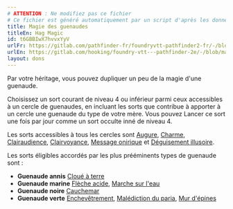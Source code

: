 ```yaml
---
# ATTENTION : Ne modifiez pas ce fichier
# Ce fichier est généré automatiquement par un script d'après les données du module Foundry VTT officiel et de sa traduction
title: Magie des guenaudes
titleEn: Hag Magic
id: t6GBBIwX7hvvxYyV
urlFr: https://gitlab.com/pathfinder-fr/foundryvtt-pathfinder2-fr/-/blob/master/data/feats/t6GBBIwX7hvvxYyV.htm
urlEn: https://gitlab.com/hooking/foundry-vtt---pathfinder-2e/-/blob/master/packs/data/feats.db/hag-magic.json
layout: dons
---
```

Par votre héritage, vous pouvez dupliquer un peu de la magie d'une guenaude.

Choisissez un sort courant de niveau 4 ou inférieur parmi ceux accessibles à un cercle de guenaudes, en incluant les sorts que contribue à apporter à un cercle une guenaude du type de votre mère. Vous pouvez Lancer ce sort une fois par jour comme un sort occulte inné de niveau 4.

Les sorts accessibles à tous les cercles sont [Augure](../sorts/augure.html), [Charme](../sorts/charme.html), [Clairaudience](../sorts/clairaudience.html), [Clairvoyance](../sorts/clairvoyance.html), [Message onirique](../sorts/message-onirique.html) et [Déguisement illusoire](../sorts/déguisement-illusoire.html).

Les sorts éligibles accordés par les plus prééminents types de guenaude sont :

- **Guenaude annis** [Cloué à terre](../sorts/cloué-à-terre.html)
- **Guenaude marine** [Flèche acide](../sorts/flèche-acide.html), [Marche sur l'eau](../sorts/marche-sur-l-eau.html)
- **Guenaude noire** [Cauchemar](../sorts/cauchemar.html)
- **Guenaude verte** [Enchevêtrement](../sorts/enchevêtrement.html), [Malédiction du paria](../sorts/malédiction-du-paria.html), [Mur d'épines](../sorts/mur-d-épines.html)
